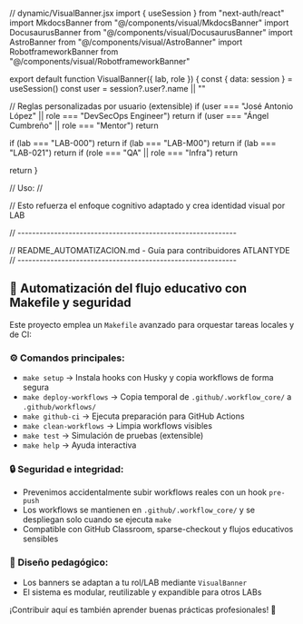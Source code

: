 
// dynamic/VisualBanner.jsx
import { useSession } from "next-auth/react"
import MkdocsBanner from "@/components/visual/MkdocsBanner"
import DocusaurusBanner from "@/components/visual/DocusaurusBanner"
import AstroBanner from "@/components/visual/AstroBanner"
import RobotframeworkBanner from "@/components/visual/RobotframeworkBanner"

export default function VisualBanner({ lab, role }) {
  const { data: session } = useSession()
  const user = session?.user?.name || ""

  // Reglas personalizadas por usuario (extensible)
  if (user === "José Antonio López" || role === "DevSecOps Engineer") return <AstroBanner />
  if (user === "Ángel Cumbreño" || role === "Mentor") return <MkdocsBanner />

  if (lab === "LAB-000") return <MkdocsBanner />
  if (lab === "LAB-M00") return <DocusaurusBanner />
  if (lab === "LAB-021") return <AstroBanner />
  if (role === "QA" || role === "Infra") return <RobotframeworkBanner />

  return <AstroBanner />
}

// Uso:
// <VisualBanner lab="LAB-021" role="DevSecOps Engineer" />

// Esto refuerza el enfoque cognitivo adaptado y crea identidad visual por LAB

// ------------------------------------------------------------

// README_AUTOMATIZACION.md - Guía para contribuidores ATLANTYDE
// ------------------------------------------------------------

## 🤖 Automatización del flujo educativo con Makefile y seguridad

Este proyecto emplea un `Makefile` avanzado para orquestar tareas locales y de CI:

### ⚙️ Comandos principales:

- `make setup` → Instala hooks con Husky y copia workflows de forma segura
- `make deploy-workflows` → Copia temporal de `.github/.workflow_core/` a `.github/workflows/`
- `make github-ci` → Ejecuta preparación para GitHub Actions
- `make clean-workflows` → Limpia workflows visibles
- `make test` → Simulación de pruebas (extensible)
- `make help` → Ayuda interactiva

### 🔒 Seguridad e integridad:

- Prevenimos accidentalmente subir workflows reales con un hook `pre-push`
- Los workflows se mantienen en `.github/.workflow_core/` y se despliegan solo cuando se ejecuta `make`
- Compatible con GitHub Classroom, sparse-checkout y flujos educativos sensibles

### 🧠 Diseño pedagógico:

- Los banners se adaptan a tu rol/LAB mediante `VisualBanner`
- El sistema es modular, reutilizable y expandible para otros LABs

¡Contribuir aquí es también aprender buenas prácticas profesionales! 🚀
